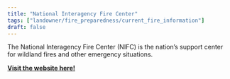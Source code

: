 ```yaml
---
title: "National Interagency Fire Center"
tags: ["landowner/fire_preparedness/current_fire_information"]
draft: false
---
```


The National Interagency Fire Center (NIFC) is the nation’s support center for wildland fires and other emergency situations. 


[**Visit the website here!**](https://www.nifc.gov/fire-information)

